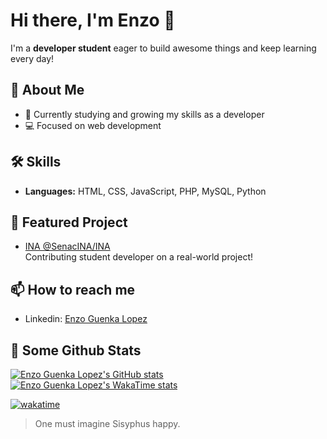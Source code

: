 # Hi there, I'm Enzo 👋

I'm a **developer student** eager to build awesome things and keep learning every day!

## 🚀 About Me

- 🌱 Currently studying and growing my skills as a developer
- 💻 Focused on web development

## 🛠️ Skills

- **Languages:** HTML, CSS, JavaScript, PHP, MySQL, Python

## 📌 Featured Project

- [INA @SenacINA/INA](https://github.com/SenacINA/INA)  
  Contributing student developer on a real-world project!

## 📫 How to reach me

- Linkedin: [Enzo Guenka Lopez](https://br.linkedin.com/in/enzo-guenka-lopez-08b67030b)

## 📄 Some Github Stats

[![Enzo Guenka Lopez's GitHub stats](https://github-readme-stats.vercel.app/api?username=enzoglopez&theme=merko)](https://github.com/anuraghazra/github-readme-stats)
[![Enzo Guenka Lopez's WakaTime stats](https://github-readme-stats.vercel.app/api/wakatime?username=enzoglopez&theme=merko)](https://github.com/anuraghazra/github-readme-stats)

[![wakatime](https://wakatime.com/badge/user/9292469a-499a-4717-95fa-44a897b83788.svg)](https://wakatime.com/@9292469a-499a-4717-95fa-44a897b83788)

> One must imagine Sisyphus happy.
